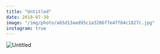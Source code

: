 ```yaml
---
title: "Untitled"
date: 2018-07-30
image: "/img/photo/a65d13aed95c1a3206f7e4ff84c1827c.jpg"
instagram: true
---
```


![Untitled](/img/photo/a65d13aed95c1a3206f7e4ff84c1827c.jpg)

